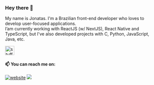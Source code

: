 ### Hey there 👋

<p align="left"> My name is Jonatas. I'm a Brazilian front-end developer who loves to develop user-focused applications.<br> I’am currently working with ReactJS (w/ NextJS), React Native and TypeScript, but I've also developed projects with C, Python, JavaScript, Java, etc.<br> </p>

<div>
<img height="30" alt="stuff i use" src="https://skillicons.dev/icons?i=js,ts,react,nextjs,figma,git,vite,jest,styledcomponents,nodejs,sass,vscode&perline=20" />
</div>

#### 📫 You can reach me on:

[<img alt="website" src="https://img.shields.io/badge/Jnaraujo.com-%2312100E.svg?&style=for-the-badge&logo=appveyor&logoColor=white&color=blueviolet" />](https://jnaraujo.com/)
[<img src="https://img.shields.io/badge/linkedin-%230077B5.svg?logo=linkedin&logoColor=white&style=for-the-badge">](https://www.linkedin.com/in/jnaraujo/)

<!--
**jnaraujo/jnaraujo** is a ✨ _special_ ✨ repository because its `README.md` (this file) appears on your GitHub profile.

Here are some ideas to get you started:

- 🔭 I’m currently working on ...
- 🌱 I’m currently learning ...
- 👯 I’m looking to collaborate on ...
- 🤔 I’m looking for help with ...
- 💬 Ask me about ...
- 📫 How to reach me: ...
- 😄 Pronouns: ...
- ⚡ Fun fact: ...
-->
